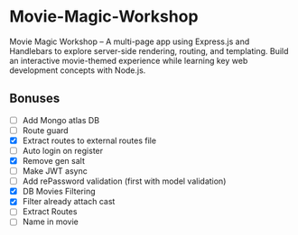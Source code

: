 # Movie-Magic-Workshop
Movie Magic Workshop – A multi-page app using Express.js and Handlebars to explore server-side rendering, routing, and templating. Build an interactive movie-themed experience while learning key web development concepts with Node.js.


## Bonuses
 - [ ] Add Mongo atlas DB
 - [ ] Route guard
 - [x] Extract routes to external routes file
 - [ ] Auto login on register
 - [x] Remove gen salt
 - [ ] Make JWT async
 - [ ] Add rePassword validation (first with model validation)
 - [x] DB Movies Filtering
 - [x] Filter already attach cast
 - [ ] Extract Routes
 - [ ] Name in movie